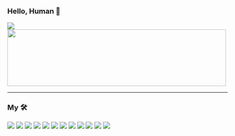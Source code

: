 ### Hello, Human 👋

<img src="https://coursework.vschool.io/content/images/size/w2000/2017/12/Image-result-for-node-modules-photo-banner.png">

<img src="https://www.pikpng.com/pngl/b/481-4815989_oracle-netsuite-logo-clipart.png" width="500" height="130">
<hr/>

### My 🛠️

[![](https://img.shields.io/badge/Oracle-NetSuite-lightgrey?logo=oracle)](https://www.oracle.com/index.html)
[![](https://img.shields.io/badge/Code-SuiteScript-critical?logo=oracle)](https://www.netsuite.com/portal/developers/resources/suitescript.shtml)
[![](https://img.shields.io/badge/Editor-VSCode-blue?logo=visualstudiocode)](https://code.visualstudio.com/)
[![](https://img.shields.io/badge/Code-Node-blue?logo=nodedotjs)](https://nodejs.org/)
[![](https://img.shields.io/badge/Tools-npm-critical?logo=npm)](https://www.npmjs.com/)
[![](https://img.shields.io/badge/Code-Javascript-blue?logo=javascript)](https://www.javascript.com/)
[![](https://img.shields.io/badge/DB-Mongo-success?logo=mongodb)](https://www.mongodb.com/)
[![](https://img.shields.io/badge/Server-Express-blue?logo=express)](https://expressjs.com/)
[![](https://img.shields.io/badge/Cloud-Heroku-blueviolet?logo=heroku)](https://www.heroku.com/)
[![](https://img.shields.io/badge/Cloud-DigitalOcean-blue?logo=digitalocean)](https://www.digitalocean.com/)
[![](https://img.shields.io/badge/Code-HTML-blue?logo=html5)](https://developer.mozilla.org/en-US/docs/Web/HTML)
[![](https://img.shields.io/badge/Code-CSS-blue?logo=css3)](https://developer.mozilla.org/en-US/docs/Web/CSS)
